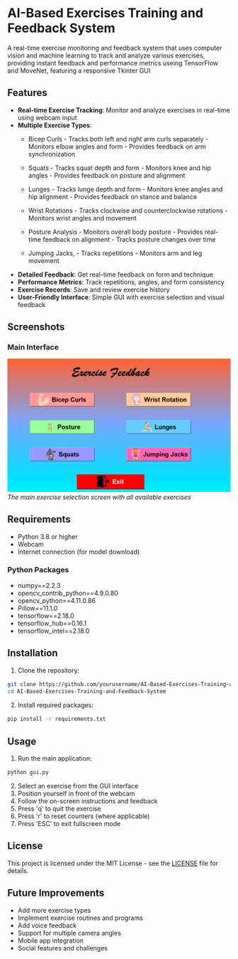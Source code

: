 # AI-Based Exercises Training and Feedback System

A real-time exercise monitoring and feedback system that uses computer vision and machine learning to track and analyze various exercises, providing instant feedback and performance metrics useing TensorFlow and MoveNet, featuring a responsive  Tkinter GUI 

## Features

- **Real-time Exercise Tracking**: Monitor and analyze exercises in real-time using webcam input
- **Multiple Exercise Types**:
  - Bicep Curls - Tracks both left and right arm curls separately
                - Monitors elbow angles and form
                - Provides feedback on arm synchronization

  - Squats      - Tracks squat depth and form
                - Monitors knee and hip angles
                - Provides feedback on posture and alignment
    
  - Lunges     - Tracks lunge depth and form
               - Monitors knee angles and hip alignment
               - Provides feedback on stance and balance

  - Wrist Rotations    - Tracks clockwise and counterclockwise rotations
                      - Monitors wrist angles and movement
    
  - Posture Analysis  - Monitors overall body posture
                      - Provides real-time feedback on alignment
                      - Tracks posture changes over time
  - Jumping Jacks,    - Tracks repetitions
                      - Monitors arm and leg movement
- **Detailed Feedback**: Get real-time feedback on form and technique
- **Performance Metrics**: Track repetitions, angles, and form consistency
- **Exercise Records**: Save and review exercise history
- **User-Friendly Interface**: Simple GUI with exercise selection and visual feedback

## Screenshots

### Main Interface
![Main Interface](https://github.com/Manya0407/AI-Based-Exercises-Training-and-Feedback-System/blob/main/GUI%20Interface.png?raw=true)
*The main exercise selection screen with all available exercises*

## Requirements

- Python 3.8 or higher
- Webcam
- Internet connection (for model download)
### Python Packages
- numpy==2.2.3
- opencv_contrib_python==4.9.0.80
- opencv_python==4.11.0.86
- Pillow==11.1.0
- tensorflow==2.18.0
- tensorflow_hub==0.16.1
- tensorflow_intel==2.18.0

## Installation

1. Clone the repository:
```bash
git clone https://github.com/yourusername/AI-Based-Exercises-Training-and-Feedback-System.git
cd AI-Based-Exercises-Training-and-Feedback-System
```

2. Install required packages:
```bash
pip install -r requirements.txt
```

## Usage

1. Run the main application:
```bash
python gui.py
```

2. Select an exercise from the GUI interface
3. Position yourself in front of the webcam
4. Follow the on-screen instructions and feedback
5. Press 'q' to quit the exercise
6. Press 'r' to reset counters (where applicable)
7. Press 'ESC' to exit fullscreen mode

## License
This project is licensed under the MIT License - see the [LICENSE](LICENSE) file for details.

## Future Improvements

- Add more exercise types
- Implement exercise routines and programs
- Add voice feedback
- Support for multiple camera angles
- Mobile app integration
- Social features and challenges

